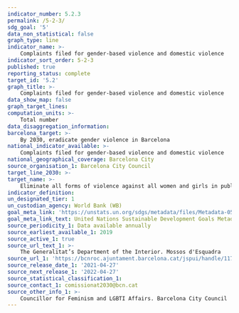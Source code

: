 ```yaml
---
indicator_number: 5.2.3
permalink: /5-2-3/
sdg_goal: '5'
data_non_statistical: false
graph_type: line
indicator_name: >-
    Complaints filed for gender-based violence and domestic violence 
indicator_sort_order: 5-2-3
published: true
reporting_status: complete
target_id: '5.2'
graph_title: >-
    Complaints filed for gender-based violence and domestic violence 
data_show_map: false
graph_target_lines:
computation_units: >-
    Total number
data_disaggregation_information:
barcelona_target: >-
    By 2030, eradicate gender violence in Barcelona
national_indicator_available: >-
    Complaints filed for gender-based violence and domestic violence 
national_geographical_coverage: Barcelona City
source_organisation_1: Barcelona City Council
target_line_2030: >-
target_name: >-
    Eliminate all forms of violence against all women and girls in public and private spheres, including human trafficking and sexual exploitation, as well as other kinds of exploitation
indicator_definition:
un_designated_tier: 1
un_custodian_agency: World Bank (WB)
goal_meta_link: 'https://unstats.un.org/sdgs/metadata/files/Metadata-05-02-01.pdf'
goal_meta_link_text: United Nations Sustainable Development Goals Metadata (pdf 894kB)
source_periodicity_1: Data available annually
source_earliest_available_1: 2019
source_active_1: true
source_url_text_1: >-
    The Generalitat’s Department of the Interior. Mossos d'Esquadra
source_url_1: 'https://bcnroc.ajuntament.barcelona.cat/jspui/handle/11703/135710'
source_release_date_1: '2021-04-27'
source_next_release_1: '2022-04-27'
source_statistical_classification_1: 
source_contact_1: comissionat2030@bcn.cat
source_other_info_1: >-
    Councillor for Feminism and LGBTI Affairs. Barcelona City Council
---
```

